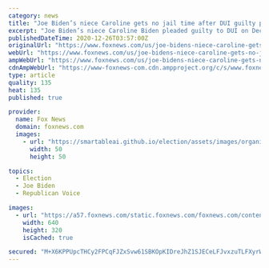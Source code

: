 ```yaml
---
category: news
title: "Joe Biden’s niece Caroline gets no jail time after DUI guilty plea"
excerpt: "Joe Biden’s niece Caroline Biden pleaded guilty to DUI on Dec. 3 — and was sentenced to 20 days to six months of “confinement,” Pennsylvania court records said."
publishedDateTime: 2020-12-26T03:57:00Z
originalUrl: "https://www.foxnews.com/us/joe-bidens-niece-caroline-gets-no-jail-time-after-dui-guilty-plea?wp0"
webUrl: "https://www.foxnews.com/us/joe-bidens-niece-caroline-gets-no-jail-time-after-dui-guilty-plea?wp0"
ampWebUrl: "https://www.foxnews.com/us/joe-bidens-niece-caroline-gets-no-jail-time-after-dui-guilty-plea.amp"
cdnAmpWebUrl: "https://www-foxnews-com.cdn.ampproject.org/c/s/www.foxnews.com/us/joe-bidens-niece-caroline-gets-no-jail-time-after-dui-guilty-plea.amp"
type: article
quality: 135
heat: 135
published: true

provider:
  name: Fox News
  domain: foxnews.com
  images:
    - url: "https://smartableai.github.io/election/assets/images/organizations/foxnews.com-50x50.jpg"
      width: 50
      height: 50

topics:
  - Election
  - Joe Biden
  - Republican Voice

images:
  - url: "https://a57.foxnews.com/static.foxnews.com/foxnews.com/content/uploads/2020/12/640/320/caro222.jpg?ve=1&tl=1"
    width: 640
    height: 320
    isCached: true

secured: "M+X6KPPUpcTHCy2FPCqFJZxSvw61SBKOpKIDreJhZ1SJECeLFJvxzuTLFXyrWR3e291A8uXOHnB4OA0+B8qLhFT1vK3vSeH2dTHP+zyCHRCQ/g0yn15w5AEYAtlRq7bL/wB2FUhBE1QHqkpV6CKUtmbnk1ni2nZGS6whUis2uZVWz7iV9AXxYzDYLg6hFSoEkcVsgk/Z0dJwT1B3vDsdXCqHfERB5Sk3527eCArBlZquH8guf8kv9wtENFWcBAtTEb9J5+u5P7yiCkg6RxkBmuM7IaxophxUG2wk6F8Wo1157sY4xmKvI+rz5ZzNhx1frj+drsY7SJ5c1TkVPB4hsm9K2OSMWoxsII4/0pBU+7A=;fdRjjEzoVL+K38rsEG/AAg=="
---
```


